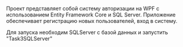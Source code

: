 Проект представляет собой систему авторизации на WPF с использованием Entity Framework Core и SQL Server. Приложение обеспечивает регистрацию новых пользователей, вход в систему.

Для запуска необходим SQLServer с базой данных и запустить "Task3SQLServer"
